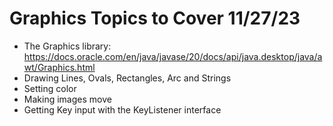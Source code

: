 # Graphics Topics to Cover 11/27/23

- The Graphics library: https://docs.oracle.com/en/java/javase/20/docs/api/java.desktop/java/awt/Graphics.html 
- Drawing Lines, Ovals, Rectangles, Arc and Strings
- Setting color
- Making images move
- Getting Key input with the KeyListener interface
